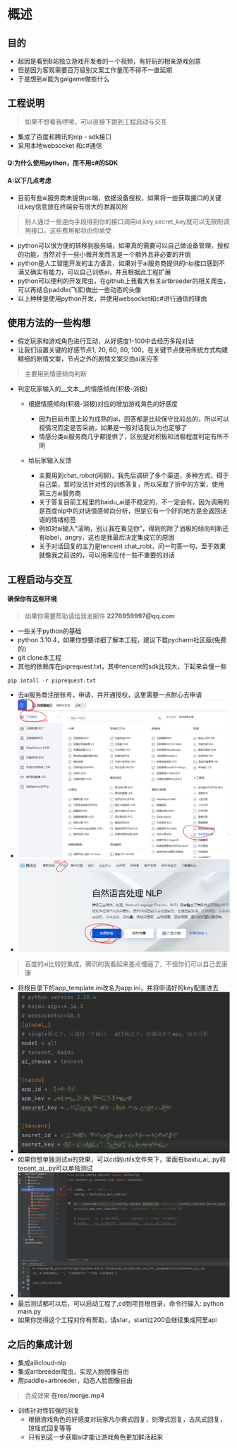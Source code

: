 # 概述

## 目的

- 起因是看到B站独立游戏开发者的一个视频，有好玩的相亲游戏创意
- 但是因为客观需要百万级别文案工作量而不得不一直延期
- 于是想到ai能为galgame做些什么

## 工程说明
> 如果不想看我啰嗦，可以直接下跳到工程启动与交互

- 集成了百度和腾讯的nlp - sdk接口
- 采用本地websocket 和c#通信

#### Q:为什么使用python，而不用c#的SDK
#### A:以下几点考虑

- 目前有些ai服务商未提供pc端，依据设备授权，如果将一些获取接口的关键id,key信息放在终端会有很大的泄漏风险
> 别人通过一些逆向手段得到你的接口调用id,key,secret_key就可以无限制调用接口，这些费用都将由你承受

- python可以很方便的转移到服务端，如果真的需要可以自己做设备管理，授权的功能，当然对于一些小微开发而言是一个额外且非必要的开销
- python是人工智能开发的主力语言，如果对于ai服务商提供的nlp接口感到不满又确实有能力，可以自己训练ai，并且根据此工程扩展
- python可以便利的开发爬虫，在github上我看大有关artbreeder的相关爬虫，可以再结合paddle(飞浆)做出一些动态的头像
- 以上种种是使用python开发，并使用websocket和c#进行通信的理由

## 使用方法的一些构想

- 假定玩家和游戏角色进行互动，从好感度1-100中会经历多段对话
- 让我们设置关键的好感节点1, 20, 60, 80, 100，在关键节点使用传统方式构建精细的剧情文案，节点之外的剧情文案交由ai来应答
> 主要用到情感倾向判断    
  - 判定玩家输入的__文本__的情感倾向(积极-消极)
    - 根据情感倾向(积极-消极)对应的增加游戏角色的好感度
        - 因为目前市面上较为成熟的ai，回答都是比较保守比较怂的，所以可以视情况而定是否采纳，如果是一般对话我认为也足够了
        - 情感分类ai服务商几乎都提供了，区别是对积极和消极程度判定有所不同
  
    - 给玩家输入反馈
      - 主要用到chat_robot(闲聊)，我先后调研了多个渠道，多种方式，碍于自己菜，暂时没法针对性的训练答复，所以采取了折中的方案，使用第三方ai服务商
      - 关于答复目前工程里的baidu_ai是不稳定的，不一定会有，因为调用的是百度nlp中的对话情感倾向分析，但是它有一个好的地方是会返回话语的情绪标签
      - 例如对ai输入"滚呐，别让我在看见你"，得到的除了消极的倾向判断还有label，angry，这也是我最后决定集成它的原因
      - 关于对话回复的主力是tencent chat_robt，问一句答一句，至于效果就像我之前说的，可以用来应付一些不重要的对话
  
## 工程启动与交互

#### 确保你有这些环境
> 如果你需要帮助请给我发邮件 __2276959997@qq.com__

- 一些关于python的基础
- python 3.10.4，如果你想要详细了解本工程，建议下载pycharm社区版(免费的)
- git clone本工程
- 其他的依赖库在piprequest.txt，其中tencent的sdk比较大，下起来会慢一些
```
pip intall -r piprequest.txt
```
- 去ai服务商注册账号，申请，并开通授权，这里需要一点耐心去申请
- ![baidu_cloud](res/baidu_cloud.png)
- ![tencent_cloud](res/tencent_cloud.png)
> 百度的ai比较好集成，腾讯的我看起来差点懵逼了，不信你们可以自己去康康
- 将根目录下的app_template.ini改名为app.ini，并将申请好的key配置进去
- ![](res/peizhi.png)
- 如果你想单独测试ai的效果，可以cd到utils文件夹下，里面有baidu_ai_.py和tecent_ai_.py可以单独测试
- ![](res/single_test.png)
- 最后测试都可以后，可以启动工程了,cd到项目根目录，命令行输入: python main.py
- 如果你觉得这个工程对你有帮助，请star，start过200会继续集成阿里api

## 之后的集成计划

- 集成ailicloud-nlp
- 集成artbreeder爬虫，实现人脸图像自由
- 用paddle+arbreeder，动态人脸图像自由
> 合成效果 __在res/merge.mp4__
- 训练针对性较强的回复
  - 根据游戏角色的好感度对玩家凡尔赛式回复，刻薄式回复，古风式回复，琼瑶式回复等等
  - 只有到这一步获取ai才能让游戏角色更加鲜活起来

 
